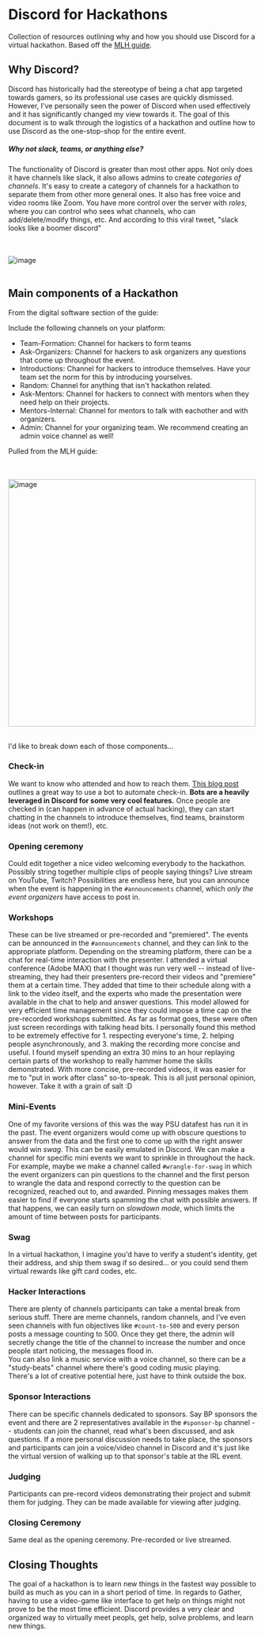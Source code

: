 # Discord for Hackathons
Collection of resources outlining why and how you should use Discord for a virtual hackathon. Based off the [MLH guide](https://guide.mlh.io/).


## Why Discord?

Discord has historically had the stereotype of being a chat app targeted towards gamers, so its professional use cases are quickly dismissed. However, I've personally seen the power of Discord when used effectively and it has significantly changed my view towards it. The goal of this document is to walk through the logistics of a hackathon and outline how to use Discord as the one-stop-shop for the entire event.

##### Why not slack, teams, or anything else?

The functionality of Discord is greater than most other apps. Not only does it have channels like slack, it also allows admins to create _categories of channels_. It's easy to create a category of channels for a hackathon to separate them from other more general ones. It also has free voice and video rooms like Zoom. You have more control over the server with _roles_, where you can control who sees what channels, who can add/delete/modify things, etc.
And according to this viral tweet, "slack looks like a boomer discord" 

<br/><br/>
![image](https://user-images.githubusercontent.com/77507980/110384346-5b08c480-8012-11eb-9bde-a4926705c9f8.png)
<br/><br/>


## Main components of a Hackathon

From the digital software section of the guide:

Include the following channels on your platform:
- Team-Formation: Channel for hackers to form teams
- Ask-Organizers: Channel for hackers to ask organizers any questions that come up throughout the event. 
- Introductions: Channel for hackers to introduce themselves. Have your team set the norm for this by introducing yourselves. 
- Random: Channel for anything that isn't hackathon related. 
- Ask-Mentors: Channel for hackers to connect with mentors when they need help on their projects. 
- Mentors-Internal: Channel for mentors to talk with eachother and with organizers. 
- Admin: Channel for your organizing team. We recommend creating an admin voice channel as well! 

Pulled from the MLH guide:

<br/><br/>
<img width="500" alt="image" src="https://user-images.githubusercontent.com/77507980/110382836-504d3000-8010-11eb-88ea-419390a36149.png">
<br/><br/>

I'd like to break down each of those components...

### Check-in
We want to know who attended and how to reach them. [This blog post](https://medium.com/techtogether/part-2-how-to-automate-the-check-in-process-for-hackathon-attendees-with-the-zira-bot-b79553ba484d) outlines a great way to use a bot to automate check-in. **Bots are a heavily leveraged in Discord for some very cool features.** Once people are checked in (can happen in advance of actual hacking), they can start chatting in the channels to introduce themselves, find teams, brainstorm ideas (not work on them!), etc.

### Opening ceremony
Could edit together a nice video welcoming everybody to the hackathon. Possibly string together multiple clips of people saying things? Live stream on YouTube, Twitch? Possibilities are endless here, but you can announce when the event is happening in the `#announcements` channel, which _only the event organizers_ have access to post in.

### Workshops
These can be live streamed or pre-recorded and "premiered". The events can be announced in the `#announcements` channel, and they can link to the appropriate platform. Depending on the streaming platform, there can be a chat for real-time interaction with the presenter. I attended a virtual conference (Adobe MAX) that I thought was run very well -- instead of live-streaming, they had their presenters pre-record their videos and "premiere" them at a certain time. They added that time to their schedule along with a link to the video itself, and the experts who made the presentation were available in the chat to help and answer questions. This model allowed for very efficient time management since they could impose a time cap on the pre-recorded workshops submitted. As far as format goes, these were often just screen recordings with talking head bits. I personally found this method to be extremely effective for 1. respecting everyone's time, 2. helping people asynchronously, and 3. making the recording more concise and useful. I found myself spending an extra 30 mins to an hour replaying certain parts of the workshop to really hammer home the skills demonstrated. With more concise, pre-recorded videos, it was easier for me to "put in work after class" so-to-speak. This is all just personal opinion, however. Take it with a grain of salt :D

### Mini-Events
One of my favorite versions of this was the way PSU datafest has run it in the past. The event organizers would come up with obscure questions to answer from the data and the first one to come up with the right answer would win _swag_. This can be easily emulated in Discord. We can make a channel for specific mini events we want to sprinkle in throughout the hack. For example, maybe we make a channel called `#wrangle-for-swag` in which the event organizers can pin questions to the channel and the first person to wrangle the data and respond correctly to the question can be recognized, reached out to, and awarded. Pinning messages makes them easier to find if everyone starts spamming the chat with possible answers. If that happens, we can easily turn on _slowdown mode_, which limits the amount of time between posts for participants.

### Swag
In a virtual hackathon, I imagine you'd have to verify a student's identity, get their address, and ship them swag if so desired... or you could send them virtual rewards like gift card codes, etc.

### Hacker Interactions
There are plenty of channels participants can take a mental break from serious stuff. There are meme channels, random channels, and I've even seen channels with fun objectives like `#count-to-500` and every person posts a message counting to 500. Once they get there, the admin will secretly change the title of the channel to increase the number and once people start noticing, the messages flood in.  
You can also link a music service with a voice channel, so there can be a "study-beats" channel where there's good coding music playing.  
There's a lot of creative potential here, just have to think outside the box.  

### Sponsor Interactions
There can be specific channels dedicated to sponsors. Say BP sponsors the event and there are 2 representatives available in the `#sponsor-bp` channel -- students can join the channel, read what's been discussed, and ask questions. If a more personal discussion needs to take place, the sponsors and participants can join a voice/video channel in Discord and it's just like the virtual version of walking up to that sponsor's table at the IRL event.   

### Judging
Participants can pre-record videos demonstrating their project and submit them for judging. They can be made available for viewing after judging.

### Closing Ceremony
Same deal as the opening ceremony. Pre-recorded or live streamed.


## Closing Thoughts
The goal of a hackathon is to learn new things in the fastest way possible to build as much as you can in a short period of time. In regards to Gather, having to use a video-game like interface to get help on things might not prove to be the most time efficient. Discord provides a very clear and organized way to virtually meet peopls, get help, solve problems, and learn new things.
